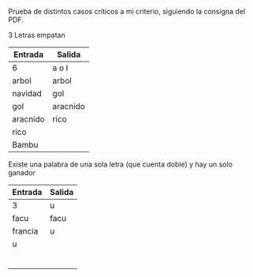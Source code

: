 Prueba de distintos casos criticos a mi criterio, siguiendo la consigna del PDF.

3 Letras empatan

| Entrada | Salida |
|---------|--------|
|    6    | a o l  |
|  arbol  | arbol  |
| navidad |  gol   |
|   gol   |aracnido|
|aracnido |  rico  |
|  rico   |        |
|  Bambu  |        |



Existe una palabra de una sola letra (que cuenta doble) y hay un solo ganador

| Entrada | Salida |
|---------|--------|
|    3    |   u    |
|  facu   |  facu  |
| francia |   u    |
|    u    |        |
|         |        |
|         |        |
|         |        |
|         |        |
|         |        |
|         |        |